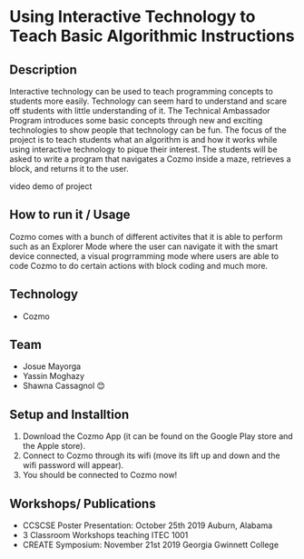# Using Interactive Technology to Teach Basic Algorithmic Instructions

## Description

Interactive technology can be used to teach programming concepts to students more easily. Technology can seem hard to understand and scare off students with little understanding of it. The Technical Ambassador Program introduces some basic concepts through new and exciting technologies to show people that technology can be fun. The focus of the project is to teach students what an algorithm is and how it works while using interactive technology to pique their interest. The students will be asked to write a program that navigates a Cozmo inside a maze, retrieves a block, and returns it to the user.

video demo of project

## How to run it / Usage

Cozmo comes with a bunch of different activites that it is able to perform such as an Explorer Mode where the user can navigate it with the smart device connected, a visual progrramming mode where users are able to code Cozmo to do certain actions with block coding and much more. 


## Technology
+ Cozmo


## Team
+ Josue Mayorga
+ Yassin Moghazy
+ Shawna Cassagnol :blush:

## Setup and Installtion

1. Download the Cozmo App (it can be found on the Google Play store and the Apple store).
2. Connect to Cozmo through its wifi (move its lift up and down and the wifi password will appear).
3. You should be connected to Cozmo now!

## Workshops/ Publications
+ CCSCSE Poster Presentation: October 25th 2019 Auburn, Alabama 
+ 3 Classroom Workshops teaching ITEC 1001 
+ CREATE Symposium: November 21st 2019 Georgia Gwinnett College 
 

